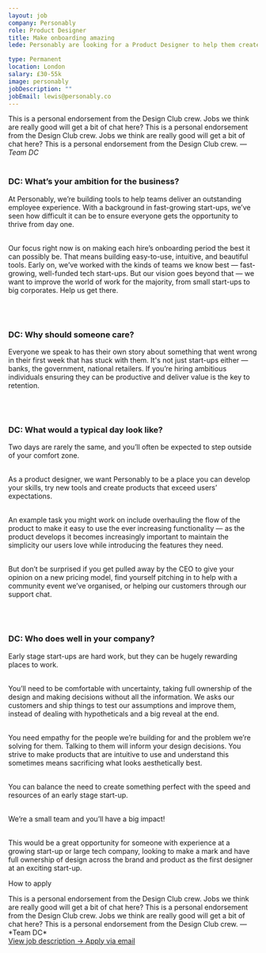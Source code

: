 ```yaml
---
layout: job
company: Personably
role: Product Designer
title: Make onboarding amazing
lede: Personably are looking for a Product Designer to help them create better onboarding experiences for growing teams.

type: Permanent
location: London
salary: £30-55k
image: personably
jobDescription: ""
jobEmail: lewis@personably.co
---
```


<span class="text-heavy">This is a personal endorsement from the Design Club crew. Jobs we think are really good will get a bit of chat here? This is a personal endorsement from the Design Club crew. Jobs we think are really good will get a bit of chat here? This is a personal endorsement from the Design Club crew.  — *Team DC*</span>
<br><br>
### DC: What’s your ambition for the business?
At Personably, we’re building tools to help teams deliver an outstanding employee
experience. With a background in fast-growing start-ups, we’ve seen how difficult it can be
to ensure everyone gets the opportunity to thrive from day one.<br><br>

Our focus right now is on making each hire’s onboarding period the best it can possibly
be. That means building easy-to-use, intuitive, and beautiful tools. Early on, we’ve worked
with the kinds of teams we know best &mdash; fast-growing, well-funded tech start-ups. But our
vision goes beyond that &mdash; we want to improve the world of work for the majority, from
small start-ups to big corporates. Help us get there.

<br><br>
### DC: Why should someone care?
Everyone we speak to has their own story about something that went wrong in their first
week that has stuck with them. It's not just start-ups either &mdash; banks, the government,
national retailers. If you’re hiring ambitious individuals ensuring they can be productive
and deliver value is the key to retention.

<br><br>
### DC: What would a typical day look like?
Two days are rarely the same, and you’ll often be expected to step outside of your comfort
zone.<br><br>

As a product designer, we want Personably to be a place you can develop your skills, try
new tools and create products that exceed users’ expectations.<br><br>

An example task you might work on include overhauling the flow of the product to make it
easy to use the ever increasing functionality &mdash; as the product develops it becomes
increasingly important to maintain the simplicity our users love while introducing the
features they need.<br><br>

But don’t be surprised if you get pulled away by the CEO to give your opinion on a new
pricing model, find yourself pitching in to help with a community event we’ve organised,
or helping our customers through our support chat.

<br><br>
### DC: Who does well in your company?
Early stage start-ups are hard work, but they can be hugely rewarding places to work.<br><br>

You’ll need to be comfortable with uncertainty, taking full ownership of the design and
making decisions without all the information. We asks our customers and ship things to
test our assumptions and improve them, instead of dealing with hypotheticals and a big
reveal at the end.<br><br>

You need empathy for the people we’re building for and the problem we’re solving for
them. Talking to them will inform your design decisions. You strive to make products that
are intuitive to use and understand this sometimes means sacrificing what looks
aesthetically best.<br><br>

You can balance the need to create something perfect with the speed and resources of an
early stage start-up.<br><br>

We’re a small team and you’ll have a big impact!<br><br>

This would be a great opportunity for someone with experience at a growing start-up or
large tech company, looking to make a mark and have full ownership of design across the
brand and product as the first designer at an exciting start-up.

<div class="job-listing__box text-body u-margin-Tl" markdown="1">
  <p class="text-primary text-upper u-margin-Bs">How to apply</p>
  This is a personal endorsement from the Design Club crew. Jobs we think are really good will get a bit of chat here? This is a personal endorsement from the Design Club crew. Jobs we think are really good will get a bit of chat here? This is a personal endorsement from the Design Club crew.  — *Team DC*
</div>
<div class="job-listing__box--cta text-body">
  <a href="{{ page.jobDescription }}" target="_blank" class="job-listing__box--description btn btn--primary link-invert--plain text-x-small text-upper text-center">
    View job description &rarr;
  </a>
  <a href="mailto:{{ page.jobEmail }}" target="_blank" class="job-listing__box--apply btn--secondary link-plain text-x-small text-upper text-center">
    Apply via email
  </a>
</div>
